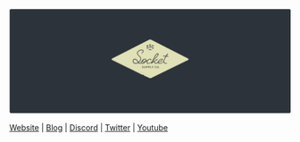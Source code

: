[![header](/header.png)](https://socketsupply.co)

[Website](https://socketsupply.co) | [Blog](https://socketsupply.co/blog) | [Discord](https://discord.gg/YPV32gKCsH) | [Twitter](https://twitter.com/socketsupply) | [Youtube](https://www.youtube.com/channel/UCI2wpQ7Abaifaydr_40s5zw)
